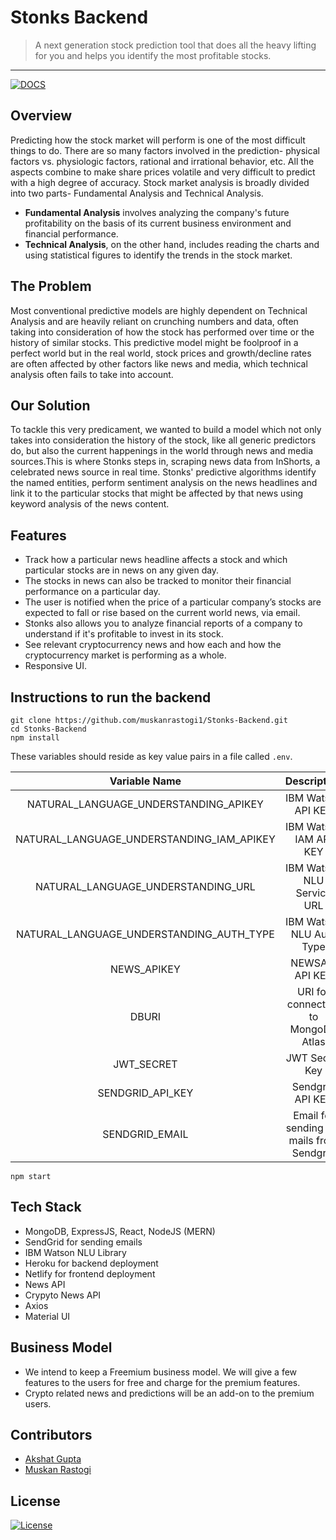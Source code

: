 # Stonks Backend

> <Subtitle>
> A next generation stock prediction tool that does all the heavy lifting for you and helps you identify the most profitable stocks.

---

[![DOCS](https://img.shields.io/badge/Documentation-see%20docs-blue?style=flat-square&logo=postman)](https://documenter.getpostman.com/view/12931122/TVYJ5GY6) 

## Overview
Predicting how the stock market will perform is one of the most difficult things to do. There are so many factors involved in the prediction- physical factors vs. physiologic factors, rational and irrational behavior, etc. All the aspects combine to make share prices volatile and very difficult to predict with a high degree of accuracy.
Stock market analysis is broadly divided into two parts- Fundamental Analysis and Technical Analysis.
- **Fundamental Analysis** involves analyzing the company's future profitability on the basis of its current business environment and financial performance.
- **Technical Analysis**, on the other hand, includes reading the charts and using statistical figures to identify the trends in the stock market.

## The Problem
Most conventional predictive models are highly dependent on Technical Analysis and are heavily reliant on crunching numbers and data, often taking into consideration of how the stock has performed over time or the history of similar stocks. This predictive model might be foolproof in a perfect world but in the real world, stock prices and growth/decline rates are often affected by other factors like news and media, which technical analysis often fails to take into account.

## Our Solution
To tackle this very predicament, we wanted to build a model which not only takes into consideration the history of the stock, like all generic predictors do, but also the current happenings in the world through news and media sources.This is where Stonks steps in, scraping news data from InShorts, a celebrated news source in real time. Stonks' predictive algorithms identify the named entities, perform sentiment analysis on the news headlines and link it to the particular stocks that might be affected by that news using keyword analysis of the news content.
## Features
- Track how a particular news headline affects a stock and which particular stocks are in news on any given day.
- The stocks in news can also be tracked to monitor their financial performance on a particular day.
- The user is notified when the price of a particular company’s stocks are expected to fall or rise based on the current world news, via email.
- Stonks also allows you to analyze financial reports of a company to understand if it's profitable to invest in its stock.
- See relevant cryptocurrency news and how each and how the cryptocurrency market is performing as a whole.
- Responsive UI.

## Instructions to run the backend

```
git clone https://github.com/muskanrastogi1/Stonks-Backend.git
cd Stonks-Backend
npm install
```

These variables should reside as key value pairs in a file called `.env`.

|               Variable Name               |                Description                |          Get it from          |
| :---------------------------------------: | :---------------------------------------: | :---------------------------: |
|   NATURAL_LANGUAGE_UNDERSTANDING_APIKEY   |            IBM Watson API KEY             |    https://cloud.ibm.com/     |
| NATURAL_LANGUAGE_UNDERSTANDING_IAM_APIKEY |          IBM Watson IAM API KEY           |    https://cloud.ibm.com/     |
|    NATURAL_LANGUAGE_UNDERSTANDING_URL     |        IBM Watson NLU Service URL         |    https://cloud.ibm.com/     |
| NATURAL_LANGUAGE_UNDERSTANDING_AUTH_TYPE  |         IBM Watson NLU Auth Type          |    https://cloud.ibm.com/     |
|                NEWS_APIKEY                |              NEWSAPI API KEY              |  https://newsapi.org/account  |
|                   DBURI                   |    URI for connecting to MongoDB Atlas    |  https://cloud.mongodb.com/   |
|                JWT_SECRET                 |              JWT Secret Key               | You can generate your own key |
|             SENDGRID_API_KEY              |             Sendgrid API KEY              |   https://app.sendgrid.com/   |
|              SENDGRID_EMAIL               | Email for sending out mails from Sendgrid |   https://app.sendgrid.com/   |

```
npm start
```

## Tech Stack

- MongoDB, ExpressJS, React, NodeJS (MERN)
- SendGrid for sending emails
- IBM Watson NLU Library
- Heroku for backend deployment
- Netlify for frontend deployment
- News API
- Crypyto News API
- Axios 
- Material UI

## Business Model
- We intend to keep a Freemium business model. We will give a few features to the users for free and charge for the premium features.
- Crypto related news and predictions will be an add-on to the premium users.

## Contributors

- <a href="https://github.com/akshatvg">Akshat Gupta</a>
- <a href="https://github.com/muskanrastogi1">Muskan Rastogi</a>

## License
[![License](http://img.shields.io/:license-mit-blue.svg?style=flat-square)](http://badges.mit-license.org)
